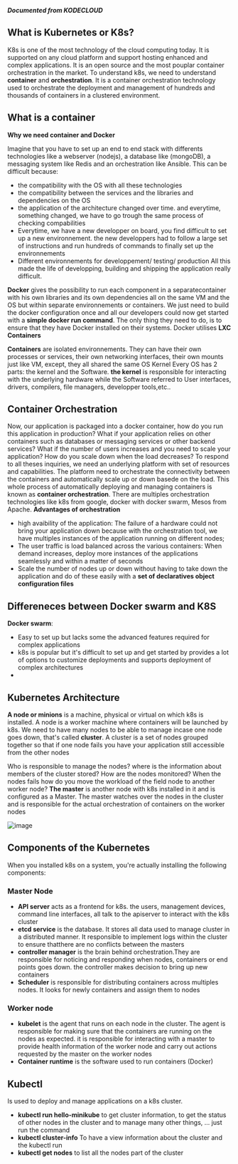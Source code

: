 ***Documented from KODECLOUD***

## What is Kubernetes or K8s?
K8s is one of the most technology of the cloud computing today. It is supported on any cloud platform and support hosting enhanced and complex applications. It is an open source and the most pouplar container orchestration in the market. To understand k8s, we need to understand **container** and **orchestration**.
It is a container orchestration technology used to orchestrate the deployment and management of hundreds and thousands of containers in a clustered environment.
## What is a container
**Why we need container and Docker**

Imagine that you have to set up an end to end stack with differents technologies like a webserver (nodejs), a database like (mongoDB), a messaging system like Redis and an orchestration like Ansible. This can be difficult because:
- the compatibility with the OS with all these technologies
- the compatibility between the services and the libraries and dependencies on the OS
- the application of the architecture changed over time. and everytime, something changed, we have to go trough the same process of checking compabilities
- Everytime, we have a new developper on board, you find difficult to set up a new environnement. the new developpers had to follow a large set of instructions and run hundreds of commands to finally set up the environnements
- Different environnements for developpement/ testing/ production
All this made the life of developping, building and shipping the application really difficult.

**Docker** gives the possibility to run each component in a separatecontainer with his own libraries and its own dependencies all on the same VM and the OS but within separate environnements or containers. We just need to build the docker configuration once and all our developers could now get started with a **simple docker run command**. The only thing they need to do, is to ensure that they have Docker installed on their systems. Docker utilises **LXC Containers** 

**Containers** are isolated environnements. They can have their own processes or services, their own networking interfaces, their own mounts just like VM, except, they all shared the same OS Kernel
Every OS has 2 parts: the kernel and the Software. **the kernel** is responsible for interacting with the underlying hardware while the Software referred to User interfaces, drivers, compilers, file managers, developper tools,etc..
 
 ## Container Orchestration
 
 Now, our application is packaged into a docker container, how do you run this application in production? What if your application relies on other containers such as databases or messaging services or other backend services? What if the number of users increases and you need to scale your application? How do you scale down when the load decreases?
 To respond to all theses inquiries, we need an underlying platform with set of resources and capabilities. The platform need to orchestrate the connectivity between the containers and automatically scale up or down basede on the load. This whole process of automatically deploying and managing containers is known as **container orchestration**. There are multiples orchestration technologies like k8s from google, docker with docker swarm, Mesos from Apache.
**Advantages of orchestration**
- high avaibility of the application: The failure of a hardware could not bring your application down because with the orchestration tool, we have multiples instances of the application running on different nodes;
- The user traffic is load balanced across the various containers: When demand increases, deploy more instances of the applications seamlessly and within a matter of seconds
- Scale the number of nodes up or down without having to take down the application and do of these easily with a **set of declaratives object configuration files**

 ## Differeneces between Docker swarm and K8S
 **Docker swarm**:
 - Easy to set up but lacks some the advanced features required for complex applications
 - k8s is popular but it's difficult to set up and get started by provides a lot of options to customize deployments and supports deployment of complex architectures
 - 

## Kubernetes Architecture

**A node or minions** is a machine, physical or virtual on which k8s is installed. A node is a worker machine where containers will be launched by k8s. We need to have many nodes to be able to manage incase one node goes down, that's called **cluster**. A cluster is a set of nodes grouped together so that if one node fails you have your application still accessible from the other nodes

Who is responsible to manage the nodes? where is the information about members of the cluster stored? How are the nodes monitored? When the nodes fails how do you move the workload of the field node to another worker node? **The master** is another node with k8s installed in it and is configured as a Master. The master watches over the nodes in the cluster and is responsible for the actual orchestration of containers on the worker nodes


![image](https://user-images.githubusercontent.com/102819001/234431866-f7230285-11b0-4b71-81e6-1b9fb165f684.png)

## Components of the Kubernetes

When you installed k8s on a system, you're actually installing the following components:
### Master Node
- **API server** acts as a frontend for k8s. the users, management devices, command line interfaces, all talk to the apiserver to interact with the k8s cluster
- **etcd service** is the database. It stores all data used to manage cluster in a distributed manner. It responsible to implement logs within the cluster to ensure thatthere are no conflicts between the masters
- **controller manager** is the brain behind orchestration.They are responsible for noticing and responding when nodes, containers or end points goes down. the controller makes decision to bring up new containers
- **Scheduler** is responsible for distributing containers across multiples nodes. It looks for newly containers and assign them to nodes
### Worker node
- **kubelet** is the agent that runs on each node in the cluster. The agent is responsible for making sure that the containers are running on the nodes as expected. it is responsible for interacting with a master to provide health information of the worker node and carry out actions requested by the master on the worker nodes
- **Container runtime** is the software used to run containers (Docker)

## Kubectl 
Is used to deploy and manage applications on a k8s cluster. 
- **kubectl run hello-minikube** to get cluster information, to get the status of other nodes in the cluster and to manage many other things, ... just run the command 
- **kubectl cluster-info** To have a view information about the cluster and the kubectl run 
- **kubectl get nodes** to list all the nodes part of the cluster






























